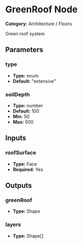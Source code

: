 
# GreenRoof Node

**Category:** Architecture / Floors

Green roof system

## Parameters


### type
- **Type:** enum
- **Default:** "extensive"





### soilDepth
- **Type:** number
- **Default:** 100
- **Min:** 50
- **Max:** 500



## Inputs


### roofSurface
- **Type:** Face
- **Required:** Yes



## Outputs


### greenRoof
- **Type:** Shape



### layers
- **Type:** Shape[]




